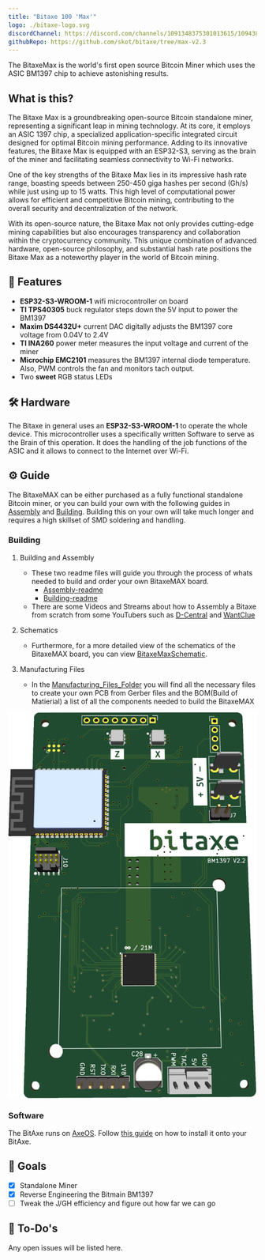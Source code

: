 ```yaml
---
title: "Bitaxe 100 'Max'"
logo: ./bitaxe-logo.svg
discordChannel: https://discord.com/channels/1091348375301013615/1094385604982210633
githubRepo: https://github.com/skot/bitaxe/tree/max-v2.3
---
```


The BitaxeMax is the world's first open source Bitcoin Miner which uses the ASIC BM1397 chip to achieve astonishing results.

## What is this?

The Bitaxe Max is a groundbreaking open-source Bitcoin standalone miner, representing a significant leap in mining technology. At its core, it employs an ASIC 1397 chip, a specialized application-specific integrated circuit designed for optimal Bitcoin mining performance. Adding to its innovative features, the Bitaxe Max is equipped with an ESP32-S3, serving as the brain of the miner and facilitating seamless connectivity to Wi-Fi networks.

One of the key strengths of the Bitaxe Max lies in its impressive hash rate range, boasting speeds between 250-450 giga hashes per second (Gh/s) while just using up to 15 watts. This high level of computational power allows for efficient and competitive Bitcoin mining, contributing to the overall security and decentralization of the network.

With its open-source nature, the Bitaxe Max not only provides cutting-edge mining capabilities but also encourages transparency and collaboration within the cryptocurrency community. This unique combination of advanced hardware, open-source philosophy, and substantial hash rate positions the Bitaxe Max as a noteworthy player in the world of Bitcoin mining.

## 🔋 Features

- **ESP32-S3-WROOM-1** wifi microcontroller on board
- **TI TPS40305** buck regulator steps down the 5V input to power the BM1397
- **Maxim DS4432U+** current DAC digitally adjusts the BM1397 core voltage from 0.04V to 2.4V
- **TI INA260** power meter measures the input voltage and current of the miner
- **Microchip EMC2101** measures the BM1397 internal diode temperature. Also, PWM controls the fan and monitors tach output.
- Two **sweet** RGB status LEDs

## 🛠️ Hardware

The Bitaxe in general uses an <b>ESP32-S3-WROOM-1</b> to operate the whole device. This microcontroller uses a specifically written Software to serve as the Brain of this operation. It does the handling of the job functions of the ASIC and it allows to connect to the Internet over Wi-Fi.

## ⚙️ Guide

The BitaxeMAX can be either purchased as a fully functional standalone Bitcoin miner, or you can build your own with the following guides in [Assembly](/tips/assembly) and [Building](/tips/building-pcbs). Building this on your own will take much longer and requires a high skillset of SMD soldering and handling.

### Building

1. Building and Assembly

   - These two readme files will guide you through the process of whats needed to build and order your own BitaxeMAX board.
     - [Assembly-readme](/tips/assembly)
     - [Building-readme](/tips/building)
   - There are some Videos and Streams about how to Assembly a Bitaxe from scratch from some YouTubers such as [D-Central](https://www.youtube.com/@DCentralTech) and [WantClue](https://www.youtube.com/@WantClue)

2. Schematics

   - Furthermore, for a more detailed view of the schematics of the BitaxeMAX board, you can view [BitaxeMaxSchematic](/doc-assets/bitaxe/bitaxeMax_schematic.pdf).

3. Manufacturing Files
   - In the [Manufacturing_Files_Folder](Manufacturing_Files) you will find all the necessary files to create your own PCB from Gerber files and the BOM(Build of Matierial) a list of all the components needed to build the BitaxeMAX

![bitaxeMAX](./render-bitaxe-max.png)

### Software

The BitAxe runs on [AxeOS](/axeos/about). Follow [this guide](/axeos/install-onto-bitaxe) on how to install it onto your BitAxe.

## 🎯 Goals

- [x] Standalone Miner
- [x] Reverse Engineering the Bitmain BM1397
- [ ] Tweak the J/GH efficiency and figure out how far we can go

## 📝 To-Do's

Any open issues will be listed here.
